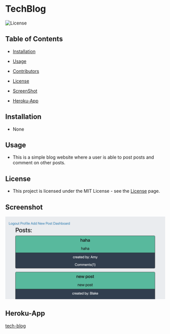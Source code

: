 # TechBlog

![License](https://img.shields.io/static/v1?label=license&message=MIT&color=brightgreen) 

  
  
## Table of Contents
  
* [Installation](#Installation)
  
* [Usage](#Usage)
  
* [Contributors](#Contributors)
  
* [License](#License)

* [ScreenShot](*Screenshot)

* [Heroku-App](#Heroku-app)
  
## Installation
  
* None
  
## Usage
  
*  This is a simple blog website where a user is able to post posts and comment on other posts.
  

## License
  
*  This project is licensed under the MIT License - see the [License](https://choosealicense.com/licenses/mit/) page.
  

## Screenshot
<img src="./pictures/tech.png">




## Heroku-App

[tech-blog](https://frozen-gorge-64664.herokuapp.com/login)